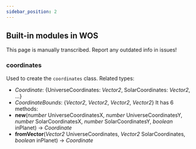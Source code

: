 ```yaml
---
sidebar_position: 2
---
```


## Built-in modules in WOS
This page is manually transcribed. Report any outdated info in issues!

### coordinates
Used to create the <code>coordinates</code> class.
Related types:
- _Coordinate_: {UniverseCoordinates: _Vector2_, SolarCoordinates: _Vector2_, ...}
- _CoordinateBounds_: {_Vector2_, _Vector2_, _Vector2_, _Vector2_}
It has 6 methods:
- **new**(_number_ UniverseCoordinatesX, _number_ UniverseCoordinatesY, _number_ SolarCoordinatesX, _number_ SolarCoordinatesY, _boolean_ inPlanet) → _Coordinate_
- **fromVector**(_Vector2_ UniverseCoordinates, _Vector2_ SolarCoordinates, _boolean_ inPlanet) → _Coordinate_
